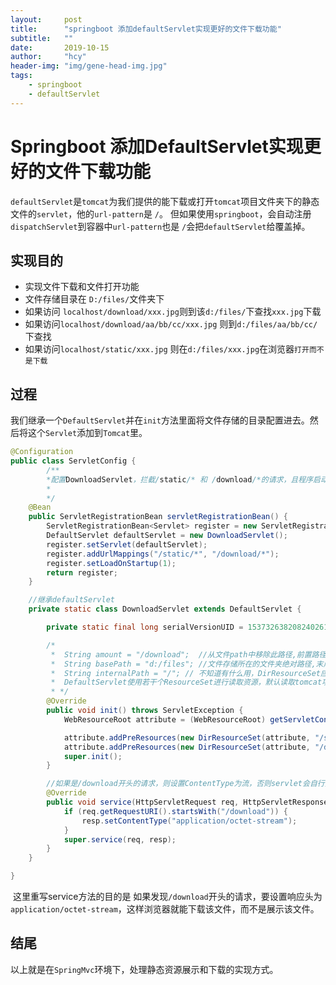 ```yaml
---
layout:     post
title:      "springboot 添加defaultServlet实现更好的文件下载功能"
subtitle:   ""
date:       2019-10-15
author:     "hcy"
header-img: "img/gene-head-img.jpg"
tags:
    - springboot
    - defaultServlet
---
```




# Springboot 添加DefaultServlet实现更好的文件下载功能



​        `defaultServlet`是`tomcat`为我们提供的能下载或打开`tomcat`项目文件夹下的静态文件的`servlet`，他的`url-pattern`是 `/`。
​        但如果使用`springboot`，会自动注册`dispatchServlet`到容器中`url-pattern`也是 `/`会把`defaultServlet`给覆盖掉。



## 实现目的

- 实现文件下载和文件打开功能
- 文件存储目录在 `D:/files/`文件夹下
- 如果访问 `localhost/download/xxx.jpg`则到该`d:/files/`下查找`xxx.jpg`下载
- 如果访问`localhost/download/aa/bb/cc/xxx.jpg` 则到`d:/files/aa/bb/cc/`下查找
- 如果访问`localhost/static/xxx.jpg` 则在`d:/files/xxx.jpg`在浏览器`打开而不是下载`



## 过程

​        我们继承一个`DefaultServlet`并在`init`方法里面将文件存储的目录配置进去。然后将这个`Servlet`添加到`Tomcat`里。

```java
@Configuration
public class ServletConfig {
		/**
		*配置DownloadServlet，拦截/static/* 和 /download/*的请求，且程序启动后就初始化而不是等第一次访问才初始化
		*
		*/
	@Bean
    public ServletRegistrationBean servletRegistrationBean() {
        ServletRegistrationBean<Servlet> register = new ServletRegistrationBean<>();
        DefaultServlet defaultServlet = new DownloadServlet();
        register.setServlet(defaultServlet);
        register.addUrlMappings("/static/*", "/download/*");
        register.setLoadOnStartup(1);
        return register;
    }

	//继承defaultServlet
    private static class DownloadServlet extends DefaultServlet {

        private static final long serialVersionUID = 1537326382082402617L;

        /*
         *  String amount = "/download";  //从文件path中移除此路径,前置路径 如访问路径是 localhost/download/123.jpg,则真实查找路径是'/123.jpg'（即移除'/download')
         *  String basePath = "d:/files"; //文件存储所在的文件夹绝对路径,末尾不要以‘/’结尾
         *  String internalPath = "/"; // 不知道有什么用，DirResourceSet应该没用到
         *  DefaultServlet使用若干个ResourceSet进行读取资源，默认读取tomcat项目根目录下的文件，我们自己在设置两个，分别处理/static的和/download的请求
         * */
        @Override
        public void init() throws ServletException {
            WebResourceRoot attribute = (WebResourceRoot) getServletContext().getAttribute(Globals.RESOURCES_ATTR);

            attribute.addPreResources(new DirResourceSet(attribute, "/static", "d:/files", "/"));
            attribute.addPreResources(new DirResourceSet(attribute, "/download", "d:/files", "/"));
            super.init();
        }

		//如果是/download开头的请求，则设置ContentType为流，否则servlet会自行推理，如图片就会直接打开而不是下载
        @Override
        public void service(HttpServletRequest req, HttpServletResponse resp) throws ServletException, IOException {
            if (req.getRequestURI().startsWith("/download")) {
                resp.setContentType("application/octet-stream");
            }
            super.service(req, resp);
        }
    }

}

```

​    这里重写service方法的目的是 如果发现`/download`开头的请求，要设置响应头为`application/octet-stream`，这样浏览器就能下载该文件，而不是展示该文件。



## 结尾

​        以上就是在`SpringMvc`环境下，处理静态资源展示和下载的实现方式。